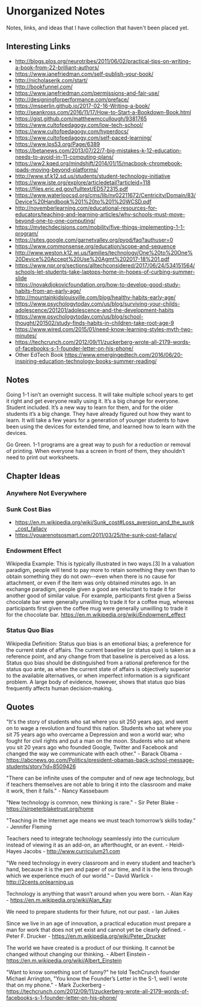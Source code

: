 # Unorganized Notes
Notes, links, and ideas that I have collection that haven't been placed yet. 

## Interesting Links
- http://blogs.plos.org/neurotribes/2011/06/02/practical-tips-on-writing-a-book-from-22-brilliant-authors/
- https://www.janefriedman.com/self-publish-your-book/
- http://nicholaserik.com/start/
- http://bookfunnel.com/
- https://www.janefriedman.com/permissions-and-fair-use/
- http://designingforperformance.com/preface/
- https://msperlin.github.io/2017-02-16-Writing-a-book/
- http://seankross.com/2016/11/17/How-to-Start-a-Bookdown-Book.html
- https://gist.github.com/matthewmccullough/9381765
- https://www.cultofpedagogy.com/low-tech-school/
- https://www.cultofpedagogy.com/hyperdocs/
- https://www.cultofpedagogy.com/self-paced-learning/
- https://www.lps53.org/Page/6389
- https://betanews.com/2013/07/22/7-big-mistakes-k-12-education-needs-to-avoid-in-11-computing-plans/
- https://ww2.kqed.org/mindshift/2014/01/15/macbook-chromebook-ipads-moving-beyond-platforms/
- http://www.sf.k12.sd.us/students/student-technology-initiative
- https://www.iste.org/explore/articledetail?articleid=118
- https://files.eric.ed.gov/fulltext/ED572315.pdf
- https://www.waterloocsd.org/cms/lib/ny02211672/Centricity/Domain/83/Device%20Handbook%201%20to%201%20WCSD.pdf
- http://novemberlearning.com/educational-resources-for-educators/teaching-and-learning-articles/why-schools-must-move-beyond-one-to-one-computing/
- https://mytechdecisions.com/mobility/five-things-implementing-1-1-program/
- https://sites.google.com/garnetvalley.org/pyod/faq?authuser=0
- https://www.commonsense.org/education/scope-and-sequence
- http://www.weston.k12.wi.us/families/technology/One%20to%20One%20Device%20Accept%20Use%20Agmt%202017-18%201.pdf
- https://www.npr.org/sections/alltechconsidered/2017/06/24/534151564/schools-let-students-take-laptops-home-in-hopes-of-curbing-summer-slide
- https://novakdjokovicfoundation.org/how-to-develop-good-study-habits-from-an-early-age/ 
- http://mountainkidslouisville.com/blog/healthy-habits-early-age/ 
- https://www.psychologytoday.com/us/blog/surviving-your-childs-adolescence/201201/adolescence-and-the-development-habits
- https://www.psychologytoday.com/us/blog/school-thought/201502/study-finds-habits-in-children-take-root-age-9 
- https://www.wired.com/2015/01/need-know-learning-styles-myth-two-minutes/ 
- https://techcrunch.com/2012/09/11/zuckerberg-wrote-all-2179-words-of-facebooks-s-1-founder-letter-on-his-phone/
- Other EdTech Book https://www.emergingedtech.com/2016/06/20-inspiring-education-technology-books-summer-reading/ 

## Notes
Going 1-1 isn’t an overnight success. It will take multiple school years to get it right and get everyone really using it. It’s a big change for everyone. Student included. It’s a new way to learn for them, and for the older students it’s a big change. They have already figured out how they want to learn. It will take a few years for a generation of younger students to have been using the devices for extended time, and learned how to learn with the devices. 

Go Green. 1-1 programs are a great way to push for a reduction or removal of printing. When everyone has a screen in front of them, they shouldn’t need to print out worksheets.

## Chapter Ideas

### Anywhere Not Everywhere

### Sunk Cost Bias
- https://en.m.wikipedia.org/wiki/Sunk_cost#Loss_aversion_and_the_sunk_cost_fallacy
- https://youarenotsosmart.com/2011/03/25/the-sunk-cost-fallacy/ 

### Endowment Effect
Wikipedia Example: This is typically illustrated in two ways.[3] In a valuation paradigm, people will tend to pay more to retain something they own than to obtain something they do not own--even when there is no cause for attachment, or even if the item was only obtained minutes ago. In an exchange paradigm, people given a good are reluctant to trade it for another good of similar value. For example, participants first given a Swiss chocolate bar were generally unwilling to trade it for a coffee mug, whereas participants first given the coffee mug were generally unwilling to trade it for the chocolate bar. https://en.m.wikipedia.org/wiki/Endowment_effect 

### Status Quo Bias
Wikipedia Definition: Status quo bias is an emotional bias; a preference for the current state of affairs. The current baseline (or status quo) is taken as a reference point, and any change from that baseline is perceived as a loss. Status quo bias should be distinguished from a rational preference for the status quo ante, as when the current state of affairs is objectively superior to the available alternatives, or when imperfect information is a significant problem. A large body of evidence, however, shows that status quo bias frequently affects human decision-making.

## Quotes
"It's the story of students who sat where you sit 250 years ago, and went on to wage a revolution and found this nation. Students who sat where you sit 75 years ago who overcame a Depression and won a world war; who fought for civil rights and put a man on the moon. Students who sat where you sit 20 years ago who founded Google, Twitter and Facebook and changed the way we communicate with each other." - Barack Obama - https://abcnews.go.com/Politics/president-obamas-back-school-message-students/story?id=8509426

"There can be infinite uses of the computer and of new age technology, but if teachers themselves are not able to bring it into the classroom and make it work, then it fails." - Nancy Kassebaum

"New technology is common, new thinking is rare." - Sir Peter Blake - https://sirpeterblaketrust.org/home

"Teaching in the Internet age means we must teach tomorrow’s skills today." - Jennifer Fleming

Teachers need to integrate technology seamlessly into the curriculum instead of viewing it as an add-on, an afterthought, or an event. - Heidi-Hayes Jacobs - http://www.curriculum21.com

"We need technology in every classroom and in every student and teacher’s hand, because it is the pen and paper of our time, and it is the lens through which we experience much of our world." – David Warlick - http://2cents.onlearning.us

Technology is anything that wasn’t around when you were born. - Alan Kay - https://en.m.wikipedia.org/wiki/Alan_Kay

We need to prepare students for their future, not our past. - Ian Jukes

Since we live in an age of innovation, a practical education must prepare a man for work that does not yet exist and cannot yet be clearly defined. - Peter F. Drucker - https://en.m.wikipedia.org/wiki/Peter_Drucker

The world we have created is a product of our thinking. It cannot be changed without changing our thinking. - Albert Einstein - https://en.m.wikipedia.org/wiki/Albert_Einstein

"Want to know something sort of funny?" he told TechCrunch founder Michael Arrington, "You know the Founder’s Letter in the S-1, well I wrote that on my phone." - Mark Zuckerberg - https://techcrunch.com/2012/09/11/zuckerberg-wrote-all-2179-words-of-facebooks-s-1-founder-letter-on-his-phone/
